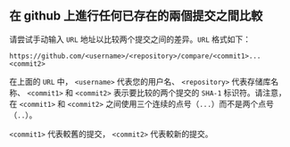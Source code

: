 ## 在 github 上進行任何已存在的兩個提交之間比較

请尝试手动输入 `URL` 地址以比较两个提交之间的差异。`URL` 格式如下：

```
https://github.com/<username>/<repository>/compare/<commit1>...<commit2>
```
在上面的 `URL` 中， `<username>` 代表您的用户名、 `<repository>` 代表存储库名称、 `<commit1>` 和 `<commit2>` 表示要比较的两个提交的  `SHA-1` 标识符。请注意，在 `<commit1>` 和 `<commit2>` 之间使用三个连续的点号（`...`）而不是两个点号（`..`）。

`<commit1>` 代表較舊的提交， `<commit2>` 代表較新的提交。
